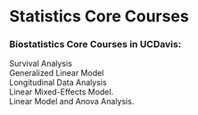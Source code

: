 # Statistics Core Courses
### Biostatistics Core Courses in UCDavis: </br>
Survival Analysis </br>
Generalized Linear Model </br>
Longitudinal Data Analysis </br>
Linear Mixed-Effects Model. </br>
Linear Model and Anova Analysis. </br>
